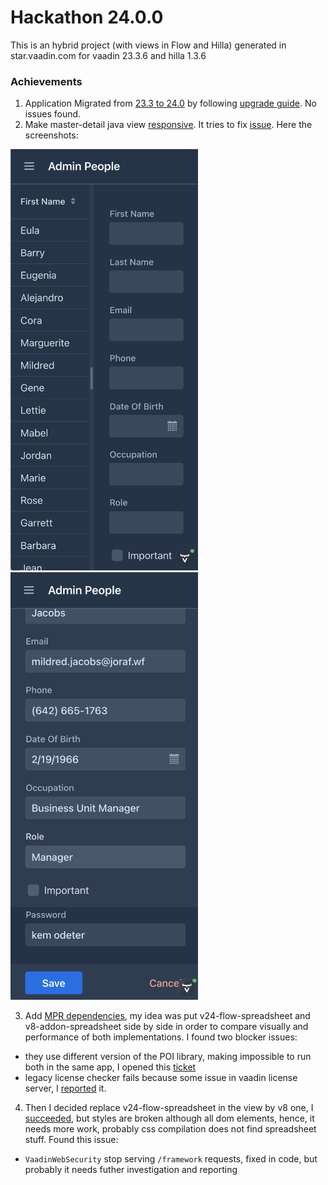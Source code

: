 # Hackathon 24.0.0

This is an hybrid project (with views in Flow and Hilla) generated in star.vaadin.com for vaadin 23.3.6 and hilla 1.3.6


### Achievements

1. Application Migrated from [23.3 to 24.0](https://github.com/vaadin/hackathon-24-0/commit/eece96da4154681c4003ab086acd85c68a846dc2) by following [upgrade guide](https://vaadin.com/docs/next/upgrading). No issues found.
2. Make master-detail java view [responsive](https://github.com/vaadin/hackathon-24-0/commit/1522497fc986b843f89385cadb2f5bbb89dc2ce9). It tries to fix [issue](https://github.com/vaadin/start/issues/856). Here the screenshots:
<div>
<img width="300" src="./images/original.png">
<img width="300" src="./images/responsive.png">
</div>

3. Add [MPR dependencies](https://github.com/vaadin/hackathon-24-0/commit/6b891591cd024517945fd428a4cfb24068283ebe), my idea was put v24-flow-spreadsheet and v8-addon-spreadsheet side by side in order to compare visually and performance of both implementations. I found two blocker issues:
  - they use different version of the POI library, making impossible to run both in the same app, I opened this [ticket](https://github.com/vaadin/spreadsheet/issues/841)
  - legacy license checker fails because some issue in vaadin license server, I [reported](https://github.com/vaadin/platform/issues/3843) it.

4. Then I decided replace v24-flow-spreadsheet in the view by v8 one, I [succeeded](https://github.com/vaadin/hackathon-24-0/commit/0e6de5725e2d2ee2829910bb2bcd5b2c2cc36147), but styles are broken although all dom elements, hence, it needs more work, probably css compilation does not find spreadsheet stuff. Found this issue:
 - `VaadinWebSecurity` stop serving `/framework` requests, fixed in code, but probably it needs futher investigation and reporting




